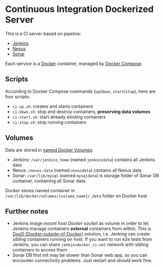 # Continuous Integration Dockerized Server #

This is a CI server based on pipeline:

 * [Jenkins](https://jenkins.io/)
 * [Nexus](https://www.sonatype.com/get-nexus-sonatype)
 * [Sonar](http://www.sonarqube.org/)

Each service is a [Docker](https://www.docker.com/) container,
managed by [Docker Compose](https://docs.docker.com/compose/).

## Scripts ##

According to Docker Compose commands (`up`/`down`, `start`/`stop`), here are four scripts:

 * `ci-up.sh`: creates and starts containers
 * `ci-down.sh`: stop and destroy containers, **preserving data volumes**
 * `ci-start.sh`: start already existing containers
 * `ci-stop.sh`: stop running containers

## Volumes ##
Data are stored in [named Docker Volumes](https://docs.docker.com/engine/tutorials/dockervolumes/):

 * Jenkins: `/var/jenkins_home` (named `jenkinsdata`) contains all Jenkins data
 * Nexus: `/nexus-data` (named `nexusdata`) contains all Nexus data
 * Sonar: `/var/lib/mysql` (named `mysqldata`) is storage folder of Sonar DB container, containing all Sonar data.

Docker stores named container in `/var/lib/docker/volumes/[volume_name]/_data` folder on Docker host

## Further notes ##

 * Jenkins image *mount host Docker socket* as volume in order to let Jenkins manage containers **external** containers from within.
 This is [DooD (Docker-outside-of-Docker)](http://container-solutions.com/running-docker-in-jenkins-in-docker/) solution, i.e. Jenking can create *sibling* containers running on host. If you want to run e2e tests from Jenkins, you can share `jenkinsdocker_ci-net` network with sibling containers to access them.
 * Sonar DB first init may be slower than Sonar web app, so you can encounter connectivity problems. Just restart and should work fine.
